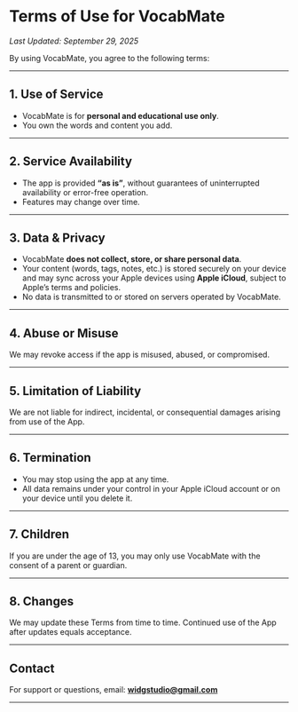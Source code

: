 
# Terms of Use for VocabMate

*Last Updated: September 29, 2025*

By using VocabMate, you agree to the following terms:

---

## 1. Use of Service

* VocabMate is for **personal and educational use only**.
* You own the words and content you add.

---

## 2. Service Availability

* The app is provided **“as is”**, without guarantees of uninterrupted availability or error-free operation.
* Features may change over time.

---

## 3. Data & Privacy

* VocabMate **does not collect, store, or share personal data**.
* Your content (words, tags, notes, etc.) is stored securely on your device and may sync across your Apple devices using **Apple iCloud**, subject to Apple’s terms and policies.
* No data is transmitted to or stored on servers operated by VocabMate.

---

## 4. Abuse or Misuse

We may revoke access if the app is misused, abused, or compromised.

---

## 5. Limitation of Liability

We are not liable for indirect, incidental, or consequential damages arising from use of the App.

---

## 6. Termination

* You may stop using the app at any time.
* All data remains under your control in your Apple iCloud account or on your device until you delete it.

---

## 7. Children

If you are under the age of 13, you may only use VocabMate with the consent of a parent or guardian.

---

## 8. Changes

We may update these Terms from time to time. Continued use of the App after updates equals acceptance.

---

## Contact

For support or questions, email:
**[widgstudio@gmail.com](mailto:widgstudio@gmail.com)**

---

